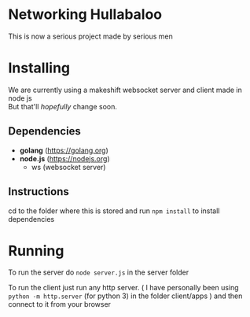 # Networking Hullabaloo
This is now a serious project made by serious men 

# Installing
We are currently using a makeshift websocket server and client
made in node js  
But that'll _hopefully_ change soon.


## Dependencies
* **golang**        (https://golang.org)
* **node.js**       (https://nodejs.org)
    * ws (websocket server)


## Instructions
cd to the folder where this is stored
and run `npm install` to install dependencies

# Running
To run the server do `node server.js` in the server folder

To run the client just run any http server.
( I have personally been using `python -m http.server` (for python 3) in the folder client/apps )
and then connect to it from your browser
